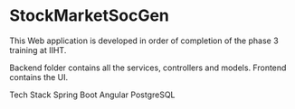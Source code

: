 # StockMarketSocGen

This Web application is developed in order of completion of the phase 3 training at IIHT.

Backend folder contains all the services, controllers and models. 
Frontend contains the UI.


Tech Stack
Spring Boot
Angular
PostgreSQL
